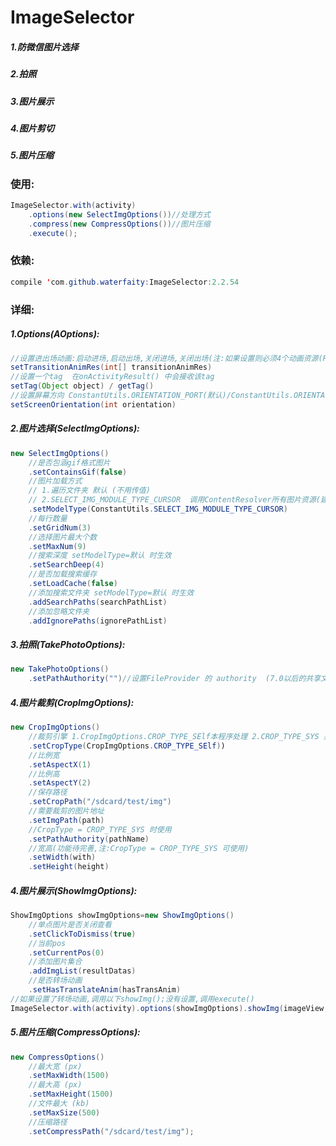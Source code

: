 # ImageSelector
##### 1.防微信图片选择
##### 2.拍照
##### 3.图片展示
##### 4.图片剪切
##### 5.图片压缩

### 使用:
```java
ImageSelector.with(activity)
    .options(new SelectImgOptions())//处理方式
    .compress(new CompressOptions())//图片压缩
    .execute();
```

### 依赖:
```java
compile 'com.github.waterfaity:ImageSelector:2.2.54
```
### 详细:
##### 1.Options(AOptions): 
```java 
//设置进出场动画:启动进场,启动出场,关闭进场,关闭出场(注:如果设置则必须4个动画资源(R.anim.*))
setTransitionAnimRes(int[] transitionAnimRes) 
//设置一个tag  在onActivityResult() 中会接收该tag
setTag(Object object) / getTag()   
//设置屏幕方向 ConstantUtils.ORIENTATION_PORT(默认)/ConstantUtils.ORIENTATION_LAND
setScreenOrientation(int orientation) 

```

##### 2.图片选择(SelectImgOptions):
```java
new SelectImgOptions() 
    //是否包涵gif格式图片
    .setContainsGif(false) 
    //图片加载方式 
    // 1.遍历文件夹 默认 (不用传值) 
    // 2.SELECT_IMG_MODULE_TYPE_CURSOR  调用ContentResolver所有图片资源(建议:速度更快)
    .setModelType(ConstantUtils.SELECT_IMG_MODULE_TYPE_CURSOR)
    //每行数量
    .setGridNum(3)
    //选择图片最大个数
    .setMaxNum(9)
    //搜索深度 setModelType=默认 时生效
    .setSearchDeep(4)
    //是否加载搜索缓存
    .setLoadCache(false)
    //添加搜索文件夹 setModelType=默认 时生效
    .addSearchPaths(searchPathList)
    //添加忽略文件夹
    .addIgnorePaths(ignorePathList) 
```
##### 3.拍照(TakePhotoOptions):
```java
new TakePhotoOptions() 
    .setPathAuthority("")//设置FileProvider 的 authority  (7.0以后的共享文件)
```
##### 4.图片裁剪(CropImgOptions):
```java
new CropImgOptions()
    //裁剪引擎 1.CropImgOptions.CROP_TYPE_SElf本程序处理 2.CROP_TYPE_SYS 系统或第三方处理
    .setCropType(CropImgOptions.CROP_TYPE_SElf))
    //比例宽
    .setAspectX(1)
    //比例高
    .setAspectY(2)
    //保存路径
    .setCropPath("/sdcard/test/img")
    //需要裁剪的图片地址
    .setImgPath(path)
    //CropType = CROP_TYPE_SYS 时使用
    .setPathAuthority(pathName)
    //宽高(功能待完善,注:CropType = CROP_TYPE_SYS 可使用)
    .setWidth(with)
    .setHeight(height)
```
##### 4.图片展示(ShowImgOptions):
```java
ShowImgOptions showImgOptions=new ShowImgOptions()
    //单点图片是否关闭查看
    .setClickToDismiss(true)
    //当前pos
    .setCurrentPos(0)
    //添加图片集合
    .addImgList(resultDatas)
    //是否转场动画
    .setHasTranslateAnim(hasTransAnim)
//如果设置了转场动画,调用以下showImg();没有设置,调用execute()
ImageSelector.with(activity).options(showImgOptions).showImg(imageView,transitionName)
```
##### 5.图片压缩(CompressOptions):
```java
new CompressOptions()
    //最大宽 (px)
    .setMaxWidth(1500)
    //最大高 (px)
    .setMaxHeight(1500)
    //文件最大 (kb)
    .setMaxSize(500)
    //压缩路径
    .setCompressPath("/sdcard/test/img");
```


